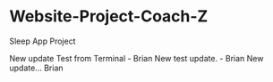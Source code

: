 # Website-Project-Coach-Z
Sleep App Project

New update Test from Terminal - Brian
New test update. - Brian
New update... Brian

